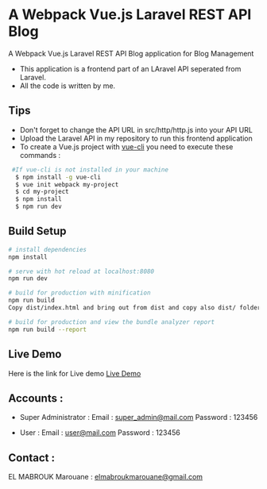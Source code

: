 # A Webpack Vue.js Laravel REST API Blog

A Webpack Vue.js Laravel REST API Blog application for Blog Management

- This application is a frontend part of an LAravel API seperated from Laravel.
- All the code is written by me.

## Tips

- Don't forget to change the API URL in src/http/http.js into your API URL
- Upload the Laravel API in my repository to run this frontend application
- To create a Vue.js project with [vue-cli](https://github.com/vuejs/vue-cli) you need to execute these commands :

```bash
 #If vue-cli is not installed in your machine
  $ npm install -g vue-cli
  $ vue init webpack my-project
  $ cd my-project
  $ npm install
  $ npm run dev
```

## Build Setup

```bash
# install dependencies
npm install

# serve with hot reload at localhost:8080
npm run dev

# build for production with minification
npm run build
Copy dist/index.html and bring out from dist and copy also dist/ folder into your website root directory. Done.

# build for production and view the bundle analyzer report
npm run build --report
```

## Live Demo

Here is the link for Live demo [Live Demo](http://elmabroukmarouane.pw/BlogAPI/PHP/Laravel/Frontend/Vue.js/Prodution)

## Accounts :

- Super Administrator : Email : [super_admin@mail.com](super_admin@mail.com) Password : 123456

- User : Email : [user@mail.com](user@mail.com) Password : 123456

## Contact :

EL MABROUK Marouane : [elmabroukmarouane@gmail.com](elmabroukmarouane@gmail.com)
